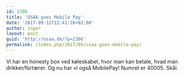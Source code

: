 ```yaml
---
id: 2306
title: 'OSAA goes Mobile Pay'
date: '2017-09-12T12:41:26+02:00'
author: inger
layout: post
guid: 'http://osaa.dk/?p=2306'
permalink: /index.php/2017/09/osaa-goes-mobile-pay/
---
```


Vi har en honesty box ved køleskabet, hvor man kan betale, hvad man drikker/fortærer. Og nu har vi også MobilePay! Numret er 40005. Skål.